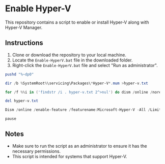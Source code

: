 # Enable Hyper-V

This repository contains a script to enable or install Hyper-V along with Hyper-V Manager.

## Instructions

1. Clone or download the repository to your local machine.
2. Locate the `Enable-HyperV.bat` file in the downloaded folder.
3. Right-click the `Enable-HyperV.bat` file and select "Run as administrator".

```powershell
pushd "%~dp0"

dir /b %SystemRoot%\servicing\Packages\*Hyper-V*.mum >hyper-v.txt

for /f %%i in ('findstr /i . hyper-v.txt 2^>nul') do dism /online /norestart /add-package:"%SystemRoot%\servicing\Packages\%%i"

del hyper-v.txt

Dism /online /enable-feature /featurename:Microsoft-Hyper-V -All /LimitAccess /ALL

pause
```

## Notes
- Make sure to run the script as an administrator to ensure it has the necessary permissions.
- This script is intended for systems that support Hyper-V.
